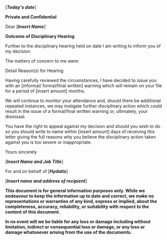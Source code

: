 \[***Today's date***\]

**Private and Confidential**

Dear \[***Insert Name***\]

**Outcome of Disciplinary Hearing**

Further to the disciplinary hearing held on date I am writing to inform you of my decision.

The matters of concern to me were:

Detail Reason(s) for Hearing

Having carefully reviewed the circumstances, I have decided to issue you with an \[informal/ formal/final written\] warning which will remain on your file for a period of \[insert amount\] months.

We will continue to monitor your attendance and, should there be additional repeated instances, we may instigate further disciplinary action which could result in the issue of a formal/final written warning or, ultimately, your dismissal.

You have the right to appeal against my decision and should you wish to do so you should write to name within \[insert amount\] days of receiving this letter giving the full reasons why you believe the disciplinary action taken against you is too severe or inappropriate.

Yours sincerely

\[***Insert Name and Job Title***\]

For and on behalf of \[***Hydatis***\]

\[***Insert name and address of recipient***\]

**This document is for general information purposes only. While we endeavour to keep the information up to date and correct, we make no representations or warranties of any kind, express or implied, about the completeness, accuracy, reliability, or suitability with respect to the content of this document.**

**In no event will we be liable for any loss or damage including without limitation, indirect or consequential loss or damage, or any loss or damage whatsoever arising from the use of the documents.**
